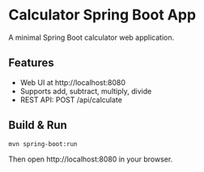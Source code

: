 # Calculator Spring Boot App

A minimal Spring Boot calculator web application.

## Features
- Web UI at http://localhost:8080
- Supports add, subtract, multiply, divide
- REST API: POST /api/calculate

## Build & Run

```
mvn spring-boot:run
```

Then open http://localhost:8080 in your browser.

